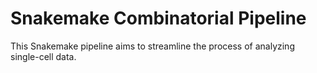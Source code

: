 # Snakemake Combinatorial Pipeline

This Snakemake pipeline aims to streamline the process of analyzing single-cell data.
